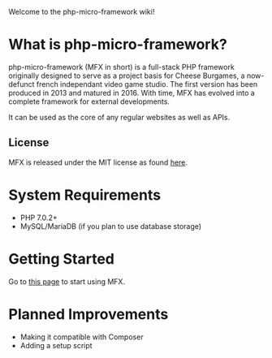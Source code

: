 Welcome to the php-micro-framework wiki!

# What is php-micro-framework?

php-micro-framework (MFX in short) is a full-stack PHP framework originally designed to serve as a project basis for Cheese Burgames, a now-defunct french independant video game studio. The first version has been produced in 2013 and matured in 2016. With time, MFX has evolved into a complete framework for external developments.

It can be used as the core of any regular websites as well as APIs.

## License

MFX is released under the MIT license as found [here](../blob/master/LICENSE).

# System Requirements

* PHP 7.0.2+
* MySQL/MariaDB (if you plan to use database storage)

# Getting Started

Go to [this page](Getting-Started) to start using MFX.

# Planned Improvements

* Making it compatible with Composer
* Adding a setup script
